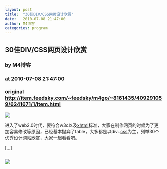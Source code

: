 ```yaml
---
layout: post
title:  "30佳DIV/CSS网页设计欣赏"
date:   2010-07-08 21:47:00
author: M4博客
categories: program
---
```


## 30佳DIV/CSS网页设计欣赏
### by M4博客
### at 2010-07-08 21:47:00
### original <http://item.feedsky.com/~feedsky/m4go/~8161435/409291059/6241671/1/item.html>

<p><img src="http://m4png.m4go.com/usr/uploads/2010/07/08/css_designs_3.jpg"></p><p>进入了web2.0时代，要符合w3c以及<a href="http://www.m4go.com/tag/xhtml/" title="xhtml">xhtml</a>标准，大家在制作网页的时候为了更加容易修改等原因，已经基本抛弃了table，大多都是以div+<a href="http://www.m4go.com/tag/css/" title="css">css</a>为主，列举30个优秀设计网站欣赏，大家一起看看吧。</p><p><a href="http://www.m4go.com/30-Beautiful-DIV-CSS-Web-Designs-To-Inspire-You/" title="30佳DIV/CSS网页设计欣赏">[...]</a></p><img src="http://www1.feedsky.com/t1/409291059/m4go/feedsky/s.gif?r=http://item.feedsky.com/~feedsky/m4go/~8161435/409291059/6241671/1/item.html" border="0" height="0" width="0"><p><a href="http://www1.feedsky.com/r/l/feedsky/m4go/409291059/art01.html"><img border="0" ismap src="http://www1.feedsky.com/r/i/feedsky/m4go/409291059/art01.gif"></a></p>